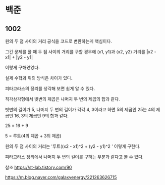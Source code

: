 # 백준

## 1002

원의 두 점 사이의 거리 공식을 코드로 변환하는게 핵심이다.

그간 문제를 풀 때 두 점 사이의 거리를 구할 경우에  (x1, y1)과 (x2, y2) 거리를 |x2 - x1| + |y2 - y1|

이렇게 구해왔었다.

실제 수학과 위의 방식은 차이가 있다.

피타고라스의 정리를 생각해 보면 쉽게 알 수 있다.

직각삼각형에서 빗변의 제곱은 나머지 두 변의 제곱의 합과 같다.

빗변의 길이가 5, 나머지 두 변의 길이가 각각 4, 3이라고 하면 5의 제곱인 25는 4의 제곱인 16, 3의 제곱인 9의 합과 같다.

25 = 16 + 9

5 = 루트(4의 제곱 + 3의 제곱)



원의 두 점 사이의 거리는 '루트((x2 - x1)^2 + (y2 - y1)^2 ' 이렇게 구한다.

피타고라스 정리에서 나머지 두 변의 길이를 구하는 부분과 같다고 볼 수 있다.



참조
https://st-lab.tistory.com/90

https://m.blog.naver.com/galaxyenergy/221263626715